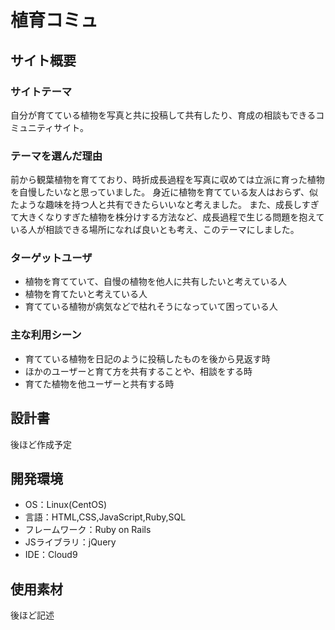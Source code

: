

# 植育コミュ

## サイト概要
### サイトテーマ 
自分が育てている植物を写真と共に投稿して共有したり、育成の相談もできるコミュニティサイト。
​
### テーマを選んだ理由
前から観葉植物を育てており、時折成長過程を写真に収めては立派に育った植物を自慢したいなと思っていました。
身近に植物を育てている友人はおらず、似たような趣味を持つ人と共有できたらいいなと考えました。
また、成長しすぎて大きくなりすぎた植物を株分けする方法など、成長過程で生じる問題を抱えている人が相談できる場所になれば良いとも考え、このテーマにしました。
​
### ターゲットユーザ
- 植物を育てていて、自慢の植物を他人に共有したいと考えている人
- 植物を育てたいと考えている人
- 育てている植物が病気などで枯れそうになっていて困っている人
​
### 主な利用シーン
- 育てている植物を日記のように投稿したものを後から見返す時
- ほかのユーザーと育て方を共有することや、相談をする時
- 育てた植物を他ユーザーと共有する時
​
## 設計書
後ほど作成予定
​
## 開発環境
- OS：Linux(CentOS)
- 言語：HTML,CSS,JavaScript,Ruby,SQL
- フレームワーク：Ruby on Rails
- JSライブラリ：jQuery
- IDE：Cloud9

## 使用素材
後ほど記述
